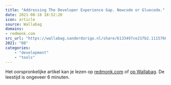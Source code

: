```yaml
---
title: "Addressing The Developer Experience Gap. Newcode or Gluecode."
date: 2021-08-18 18:52:20
icon: article
source: Wallabag
domains:
- redmonk.com
src_url: "https://wallabag.sanderdorigo.nl/share/6133497ce21fb2.11157662"
2021: "08"
categories:
    - "development"
    - "tools"
---
```

Het oorspronkelijke artikel kan je lezen op [redmonk.com](https://redmonk.com/jgovernor/2020/11/26/addressing-the-developer-experience-gap-newcode-or-gluecode/) of [op Wallabag](https://wallabag.sanderdorigo.nl/share/6133497ce21fb2.11157662). De leestijd is ongeveer 6 minuten.
